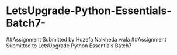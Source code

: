 # LetsUpgrade-Python-Essentials-Batch7-

##Assignment Submitted by Huzefa Nalkheda wala
##Assignment Submitted to LetsUpgrade Python Essentials Batch7
